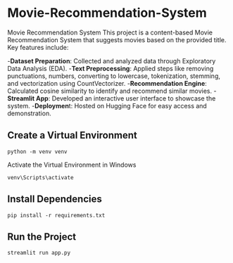 # Movie-Recommendation-System
Movie Recommendation System
This project is a content-based Movie Recommendation System that suggests movies based on the provided title. Key features include:

-**Dataset Preparation**: Collected and analyzed data through Exploratory Data Analysis (EDA).
-**Text Preprocessing**: Applied steps like removing punctuations, numbers, converting to lowercase, tokenization, stemming, and vectorization using CountVectorizer.
-**Recommendation Engine**: Calculated cosine similarity to identify and recommend similar movies.
-**Streamlit App**: Developed an interactive user interface to showcase the system.
-**Deploymen**t: Hosted on Hugging Face for easy access and demonstration.

## Create a Virtual Environment
```
python -m venv venv
```
Activate the Virtual Environment in Windows
```
venv\Scripts\activate
```

## Install Dependencies
```
pip install -r requirements.txt
```

## Run the Project
```
streamlit run app.py
```
